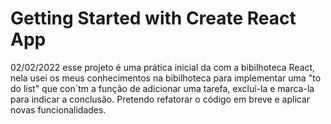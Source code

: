 # Getting Started with Create React App
02/02/2022
esse projeto é uma prática inicial da com a bibilhoteca React, nela usei os meus conhecimentos na bibilhoteca para implementar uma "to do list" que con´tm a função de adicionar uma tarefa, exclui-la e marca-la para indicar a conclusão. Pretendo refatorar o código em breve e aplicar novas funcionalidades.